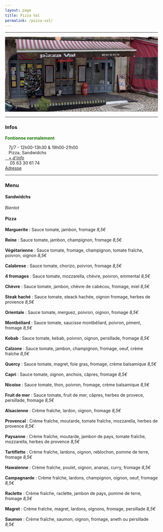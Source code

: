 ```yaml
---
layout: page
title: Pizza Val
permalink: /pizza-val/
---
```


***

![alt text](/images/pizzaval.png "Pizza Val")

***


### Infos



<p style="color:#167700;"><b>Fontionne normalement</b></p>

<i class="fa-solid fa-clock"></i>&nbsp;&nbsp;&nbsp;7j/7 - 12h00-13h30 & 19h00-21h00
<br>  <i class="fa-solid fa-utensils"></i>&nbsp;&nbsp;&nbsp;Pizza, Sandwidchs
<br><a href="http://manger-st-antonin.ga/Pizza-val" target="_blank"><i class="fa-solid fa-link"></i>&nbsp;&nbsp;&nbsp;*+ d'info*</a>
<br><i class="fa-solid fa-phone"></i>&nbsp;&nbsp;&nbsp; 05 63 30 61 74
<br><i class="fa-solid fa-location-dot"></i> [Adresse](https://goo.gl/maps/jrXGyfn4kkBjZrkE8)

***

### Menu

#### <i class="fa-solid fa-burger"></i> Sandwidchs


*Bientot*

#### <i class="fa-solid fa-pizza-slice"></i> Pizza


**Marguerite** : Sauce tomate, jambon, fromage  <span>*8,5€*</span>
<br><br>**Reine** : Sauce tomate, jambon, champignon, fromage  <span>*8,5€*</span>
<br><br>**Végétarienne** : Sauce tomate, fromage, champignon, tomate fraîche, poivron, oignon <span>*8,5€*</span>
<br><br>**Calabrese** : Sauce tomate, chorizo, poivron, fromage <span>*8,5€*</span>
<br><br>**4 fromages** : Sauce tomate, mozzarella, chèvre, poivron, emmental <span>*8,5€*</span>
<br><br>**Chèvre** : Sauce tomate, jambon, chèvre de cabécou, fromage, miel <span>*8,5€*</span>
<br><br>**Steak haché** : Sauce tomate, steack hachée, oignon fromage, herbes de provence <span>*8,5€*</span>
<br><br>**Orientale** : Sauce tomate, merguez, poivron, oignon, fromage <span>*8,5€*</span>
<br><br>**Montbéliard** : Sauce tomate, saucisse montbéliard, poivron, piment, fromage <span>*8,5€*</span>
<br><br>**Kebab** : Sauce tomate, kebab, poivron, oignon, persillade, fromage <span>*8,5€*</span>
<br><br>**Calzone** : Sauce tomate, jambon, champignon, fromage, oeuf, crème fraîche <span>*8,5€*</span>
<br><br>**Quercy** : Sauce tomate, magret, foie gras, fromage, crème balsamique <span>*8,5€*</span>
<br><br>**Capri** : Sauce tomate, oignon, anchois, câpres, fromage <span>*8,5€*</span>
<br><br>**Nicoise** : Sauce tomate, thon, poivron, fromage, crème balsamique <span>*8,5€*</span>
<br><br>**Fruit de mer** : Sauce tomate, fruit de mer, câpres, herbes de provece, persillade, fromage <span>*8,5€*</span>
<br><br>**Alsacienne** : Crème fraîche, lardon, oignon, fromage <span>*8,5€*</span>
<br><br>**Provencal** : Crème fraîche, moutarde, tomate fraîche, mozzarella, herbes de provence <span>*8,5€*</span>
<br><br>**Paysanne** : Crème fraîche, moutarde, jambon de pays, tomate fraîche, mozzarella, herbes de provence <span>*8,5€*</span>
<br><br>**Tartiflette** : Crème fraîche, lardons, oignon, reblochon, pomme de terre, fromage <span>*8,5€*</span>
<br><br>**Hawaïenne** : Crème fraîche, poulet, oignon, ananas, curry, fromage <span>*8,5€*</span>
<br><br>**Campagnarde** : Crème fraîche, lardons, champignon, oignon, oeuf, fromage <span>*8,5€*</span>
<br><br>**Raclette** : Crème fraîche, raclette, jambon de pays, pomme de terre, fromage <span>*8,5€*</span>
<br><br>**Magret** : Crème fraîche, magret, lardons, oignons, fromage, persillade <span>*8,5€*</span>
<br><br>**Saumon** : Crème fraîche, saumon, oignon, fromage, aneth ou persillade <span>*8,5€*</span>




